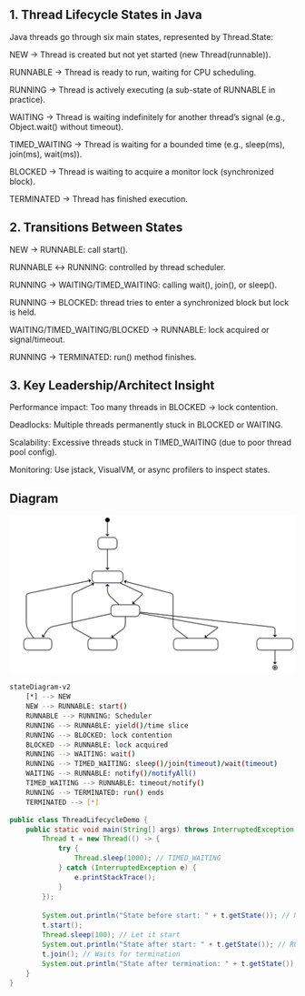 ## 1. Thread Lifecycle States in Java
Java threads go through six main states, represented by Thread.State:

NEW → Thread is created but not yet started (new Thread(runnable)).

RUNNABLE → Thread is ready to run, waiting for CPU scheduling.

RUNNING → Thread is actively executing (a sub-state of RUNNABLE in practice).

WAITING → Thread is waiting indefinitely for another thread’s signal (e.g., Object.wait() without timeout).

TIMED_WAITING → Thread is waiting for a bounded time (e.g., sleep(ms), join(ms), wait(ms)).

BLOCKED → Thread is waiting to acquire a monitor lock (synchronized block).

TERMINATED → Thread has finished execution.


## 2. Transitions Between States

NEW → RUNNABLE: call start().

RUNNABLE ↔ RUNNING: controlled by thread scheduler.

RUNNING → WAITING/TIMED_WAITING: calling wait(), join(), or sleep().

RUNNING → BLOCKED: thread tries to enter a synchronized block but lock is held.

WAITING/TIMED_WAITING/BLOCKED → RUNNABLE: lock acquired or signal/timeout.

RUNNING → TERMINATED: run() method finishes.

## 3. Key Leadership/Architect Insight

Performance impact: Too many threads in BLOCKED → lock contention.

Deadlocks: Multiple threads permanently stuck in BLOCKED or WAITING.

Scalability: Excessive threads stuck in TIMED_WAITING (due to poor thread pool config).

Monitoring: Use jstack, VisualVM, or async profilers to inspect states.

## Diagram

![Diagram](images/lifecycle%20of%20a%20Java%20thread.svg)


```bash
stateDiagram-v2
    [*] --> NEW
    NEW --> RUNNABLE: start()
    RUNNABLE --> RUNNING: Scheduler
    RUNNING --> RUNNABLE: yield()/time slice
    RUNNING --> BLOCKED: lock contention
    BLOCKED --> RUNNABLE: lock acquired
    RUNNING --> WAITING: wait()
    RUNNING --> TIMED_WAITING: sleep()/join(timeout)/wait(timeout)
    WAITING --> RUNNABLE: notify()/notifyAll()
    TIMED_WAITING --> RUNNABLE: timeout/notify()
    RUNNING --> TERMINATED: run() ends
    TERMINATED --> [*]

```

```java
public class ThreadLifecycleDemo {
    public static void main(String[] args) throws InterruptedException {
        Thread t = new Thread(() -> {
            try {
                Thread.sleep(1000); // TIMED_WAITING
            } catch (InterruptedException e) {
                e.printStackTrace();
            }
        });

        System.out.println("State before start: " + t.getState()); // NEW
        t.start();
        Thread.sleep(100); // Let it start
        System.out.println("State after start: " + t.getState()); // RUNNABLE / TIMED_WAITING
        t.join(); // Waits for termination
        System.out.println("State after termination: " + t.getState()); // TERMINATED
    }
}


```
